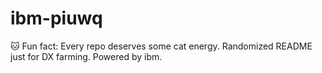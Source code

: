 ﻿# ibm-piuwq

🐱 Fun fact: Every repo deserves some cat energy.
Randomized README just for DX farming.
Powered by ibm.

